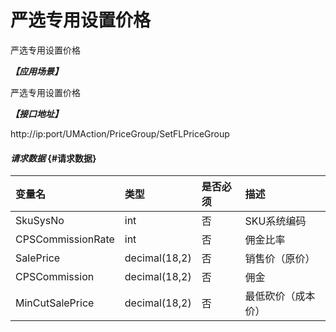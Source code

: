 # 严选专用设置价格

严选专用设置价格

_**【应用场景】**_

严选专用设置价格

_**【接口地址】**_

http://ip:port/UMAction/PriceGroup/SetFLPriceGroup



#### _请求数据_ {#请求数据}


| 变量名 | 类型 | 是否必须 | 描述 |
| :--- | :--- | :--- | :--- |
| SkuSysNo| int | 否 | SKU系统编码 |
| CPSCommissionRate | int | 否 | 佣金比率 |
| SalePrice | decimal\(18,2\) | 否 | 销售价（原价） |
| CPSCommission| decimal\(18,2\) | 否 | 佣金 |
| MinCutSalePrice | decimal\(18,2\) | 否 | 最低砍价（成本价） |









